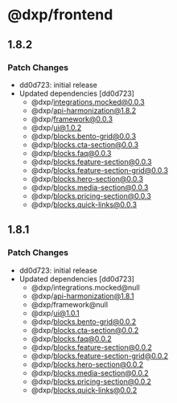 # @dxp/frontend

## 1.8.2

### Patch Changes

- dd0d723: initial release
- Updated dependencies [dd0d723]
    - @dxp/integrations.mocked@0.0.3
    - @dxp/api-harmonization@1.8.2
    - @dxp/framework@0.0.3
    - @dxp/ui@1.0.2
    - @dxp/blocks.bento-grid@0.0.3
    - @dxp/blocks.cta-section@0.0.3
    - @dxp/blocks.faq@0.0.3
    - @dxp/blocks.feature-section@0.0.3
    - @dxp/blocks.feature-section-grid@0.0.3
    - @dxp/blocks.hero-section@0.0.3
    - @dxp/blocks.media-section@0.0.3
    - @dxp/blocks.pricing-section@0.0.3
    - @dxp/blocks.quick-links@0.0.3

## 1.8.1

### Patch Changes

- dd0d723: initial release
- Updated dependencies [dd0d723]
    - @dxp/integrations.mocked@null
    - @dxp/api-harmonization@1.8.1
    - @dxp/framework@null
    - @dxp/ui@1.0.1
    - @dxp/blocks.bento-grid@0.0.2
    - @dxp/blocks.cta-section@0.0.2
    - @dxp/blocks.faq@0.0.2
    - @dxp/blocks.feature-section@0.0.2
    - @dxp/blocks.feature-section-grid@0.0.2
    - @dxp/blocks.hero-section@0.0.2
    - @dxp/blocks.media-section@0.0.2
    - @dxp/blocks.pricing-section@0.0.2
    - @dxp/blocks.quick-links@0.0.2
